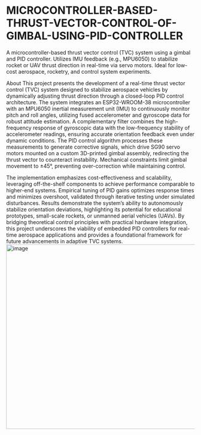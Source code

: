 # MICROCONTROLLER-BASED-THRUST-VECTOR-CONTROL-OF-GIMBAL-USING-PID-CONTROLLER
A microcontroller-based thrust vector control (TVC) system using a gimbal and PID controller. Utilizes IMU feedback (e.g., MPU6050) to stabilize rocket or UAV thrust direction in real-time via servo motors. Ideal for low-cost aerospace, rocketry, and control system experiments.

About
This project presents the development of a real-time thrust vector control (TVC) system designed to stabilize aerospace vehicles by dynamically adjusting thrust direction through a closed-loop PID control architecture. The system integrates an ESP32-WROOM-38 microcontroller with an MPU6050 inertial measurement unit (IMU) to continuously monitor pitch and roll angles, utilizing fused accelerometer and gyroscope data for robust attitude estimation. A complementary filter combines the high-frequency response of gyroscopic data with the low-frequency stability of accelerometer readings, ensuring accurate orientation feedback even under dynamic conditions. The PID control algorithm processes these measurements to generate corrective signals, which drive SG90 servo motors mounted on a custom 3D-printed gimbal assembly, redirecting the thrust vector to counteract instability. Mechanical constraints limit gimbal movement to ±45°, preventing over-correction while maintaining control.

The implementation emphasizes cost-effectiveness and scalability, leveraging off-the-shelf components to achieve performance comparable to higher-end systems. Empirical tuning of PID gains optimizes response times and minimizes overshoot, validated through iterative testing under simulated disturbances. Results demonstrate the system’s ability to autonomously stabilize orientation deviations, highlighting its potential for educational prototypes, small-scale rockets, or unmanned aerial vehicles (UAVs). By bridging theoretical control principles with practical hardware integration, this project underscores the viability of embedded PID controllers for real-time aerospace applications and provides a foundational framework for future advancements in adaptive TVC systems.
<img width="940" height="493" alt="image" src="https://github.com/user-attachments/assets/0e2fcfaf-f7d7-40c4-9cef-1c7f3d047ff0" />
